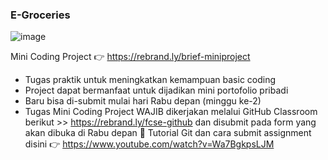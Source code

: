 ### E-Groceries

![image](https://github.com/revou-fundamental-course/22-jan-24-gdapriana/assets/69134731/03bedbac-bee7-438b-aaee-fc39374a862a)


Mini Coding Project 👉 https://rebrand.ly/brief-miniproject

- Tugas praktik untuk meningkatkan kemampuan basic coding
- Project dapat bermanfaat untuk dijadikan mini portofolio pribadi
- Baru bisa di-submit mulai hari Rabu depan (minggu ke-2)
- Tugas Mini Coding Project WAJIB dikerjakan melalui GitHub Classroom berikut >> https://rebrand.ly/fcse-github dan disubmit pada form yang akan dibuka di Rabu depan
  📌 Tutorial Git dan cara submit assignment disini 👉 https://www.youtube.com/watch?v=Wa7BgkpsLJM

